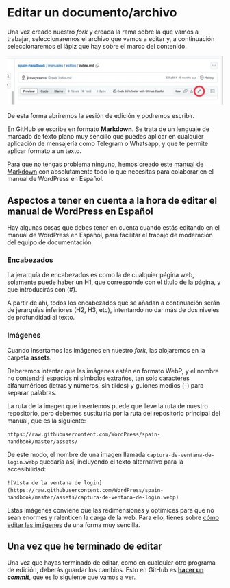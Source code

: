 # Editar un documento/archivo

Una vez creado nuestro *fork* y creada la rama sobre la que vamos a trabajar, seleccionaremos el archivo que vamos a editar y, a continuación seleccionaremos el lápiz que hay sobre el marco del contenido.

![editar archivo](/assets/editardocumento-abrir-sesion-edicion.webp)

De esta forma abriremos la sesión de edición y podremos escribir.

En GitHub se escribe en formato **Markdown**. Se trata de un lenguaje de marcado de texto plano muy sencillo que puedes aplicar en cualquier aplicación de mensajería como Telegram o Whatsapp, y que te permite aplicar formato a un texto.

Para que no tengas problema ninguno, hemos creado este [manual de Markdown](https://es.wordpress.org/team/handbook/manuales/markdown/) con absolutamente todo lo que necesitas para colaborar en el manual de WordPress en Español.

## Aspectos a tener en cuenta a la hora de editar el manual de WordPress en Español

Hay algunas cosas que debes tener en cuenta cuando estás editando en el manual de WordPress en Español, para facilitar el trabajo de moderación del equipo de documentación.

### Encabezados

La jerarquía de encabezados es como la de cualquier página web, solamente puede haber un H1, que corresponde con el título de la página, y que introducirás con (#).

A partir de ahí, todos los encabezados que se añadan a continuación serán de jerarquías inferiores (H2, H3, etc), intentando no dar más de dos niveles de profundidad al texto.

### Imágenes

Cuando insertamos las imágenes en nuestro _fork_, las alojaremos en la carpeta **assets**.

Deberemos intentar que las imágenes estén en formato WebP, y el nombre no contendrá espacios ni símbolos extraños, tan solo caracteres alfanuméricos (letras y números, sin tildes) y guiones medios (-) para separar palabras.

La ruta de la imagen que insertemos puede que lleve la ruta de nuestro repositorio, pero debemos sustituirla por la ruta del repositorio principal del manual, que es la siguiente:

`https://raw.githubusercontent.com/WordPress/spain-handbook/master/assets/`

De este modo, el nombre de una imagen llamada `captura-de-ventana-de-login.webp` quedaría así, incluyendo el texto alternativo para la accesibilidad:

`![Vista de la ventana de login](https://raw.githubusercontent.com/WordPress/spain-handbook/master/assets/captura-de-ventana-de-login.webp)`

Estas imágenes conviene que las redimensiones y optimices para que no sean enormes y ralenticen la carga de la web. Para ello, tienes sobre [cómo editar las imágenes](https://es.wordpress.org/team/handbook/manuales/github/editarimagen/) de una forma muy sencilla.

## Una vez que he terminado de editar

Una vez que hayas terminado de editar, como en cualquier otro programa de edición, deberás guardar los cambios. Esto en GitHub es [**hacer un _commit_**](https://es.wordpress.org/team/handbook/manuales/github/commit/), que es lo siguiente que vamos a ver.